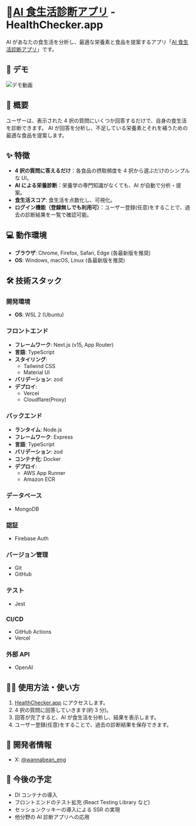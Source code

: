 # 🤖[AI 食生活診断アプリ](https://www.healthchecker.app/) - HealthChecker.app

AI があなたの食生活を分析し、最適な栄養素と食品を提案するアプリ「[AI 食生活診断アプリ](https://www.healthchecker.app/)」です。

## 👀 デモ

![デモ動画](https://github.com/Kay-pht/Health-Checker-App-NextjsVer/blob/main/frontend/public/images/README_pf_intro.gif)

## 📝 概要

ユーザーは、表示された 4 択の質問にいくつか回答するだけで、自身の食生活を診断できます。
AI が回答を分析し、不足している栄養素とそれを補うための最適な食品を提案します。

## ✨ 特徴

- **4 択の質問に答えるだけ**：各食品の摂取頻度を 4 択から選ぶだけのシンプルな UI。
- **AI による栄養診断**：栄養学の専門知識がなくても、AI が自動で分析・提案。
- **食生活スコア**: 食生活を点数化し、可視化。
- **ログイン機能（登録無しでも利用可）**：ユーザー登録(任意)をすることで、過去の診断結果を一覧で確認可能。

## 💻 動作環境

- **ブラウザ**: Chrome, Firefox, Safari, Edge (各最新版を推奨)
- **OS**: Windows, macOS, Linux (各最新版を推奨)

## 🛠️ 技術スタック

### 開発環境

- **OS**: WSL 2 (Ubuntu)

### フロントエンド

- **フレームワーク**: Next.js (v15, App Router)
- **言語**: TypeScript
- **スタイリング**:
  - Tailwind CSS
  - Material UI
- **バリデーション**: zod
- **デプロイ**:
  - Vercel
  - Cloudflare(Proxy)

### バックエンド

- **ランタイム**: Node.js
- **フレームワーク**: Express
- **言語**: TypeScript
- **バリデーション**: zod
- **コンテナ化**: Docker
- **デプロイ**:
  - AWS App Runner
  - Amazon ECR

### データベース

- MongoDB

### 認証

- Firebase Auth

### バージョン管理

- Git
- GitHub

### テスト

- Jest

### CI/CD

- GitHub Actions
- Vercel

### 外部 API

- OpenAI

## 👨‍💻 使用方法・使い方

1.  [HealthChecker.app](https://www.healthchecker.app/) にアクセスします。
2.  4 択の質問に回答していきます(約 3 分)。
3.  回答が完了すると、AI が食生活を分析し、結果を表示します。
4.  ユーザー登録(任意)をすることで、過去の診断結果を保存できます。

## 👤 開発者情報

- X: [@wannabean_eng](https://twitter.com/wannabean_eng)

## 🚀 今後の予定

- DI コンテナの導入
- フロントエンドのテスト拡充 (React Testing Library など)
- セッションクッキーの導入による SSR の実現
- 他分野の AI 診断アプリへの応用
